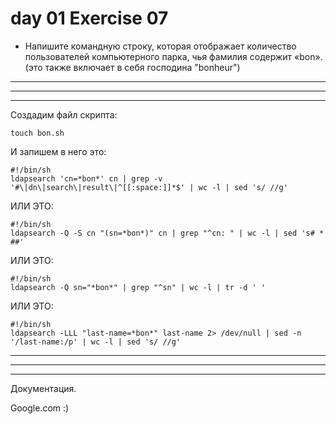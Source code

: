 # day 01 Exercise 07

 - Напишите командную строку, которая отображает количество пользователей компьютерного парка, чья фамилия содержит «bon». (это также включает в себя господина "bonheur")

---
---
---

Создадим файл скрипта:

	touch bon.sh




И запишем в него это:
```
#!/bin/sh
ldapsearch 'cn=*bon*' cn | grep -v '#\|dn\|search\|result\|^[[:space:]]*$' | wc -l | sed 's/ //g'
```




ИЛИ ЭТО:
```
#!/bin/sh
ldapsearch -Q -S cn "(sn=*bon*)" cn | grep "^cn: " | wc -l | sed 's# * ##'
```




ИЛИ ЭТО:
```
#!/bin/sh
ldapsearch -Q sn="*bon*" | grep "^sn" | wc -l | tr -d ' '
```




ИЛИ ЭТО:
```
#!/bin/sh
ldapsearch -LLL "last-name=*bon*" last-name 2> /dev/null | sed -n '/last-name:/p' | wc -l | sed 's/ //g' 
```

---
---
---

Документация.

Google.com :)
